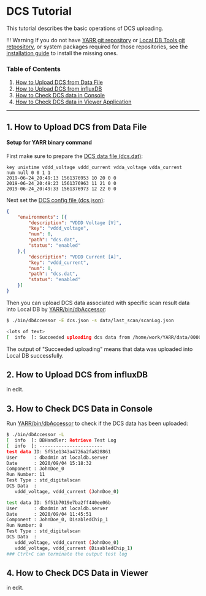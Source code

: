 # DCS Tutorial

This tutorial describes the basic operations of DCS uploading.

!!! Warning
    If you do not have [YARR git repository](https://gitlab.cern.ch/YARR/YARR) or [Local DB Tools git retpository](https://gitlab.cern.ch/YARR/localdb-tools), or system packages required for those repositories, see the [installation guide](../installation.md) to install the missing ones.

### Table of Contents

1. [How to Upload DCS from Data File](#1-how-to-upload-dcs-from-data-file)
2. [How to Upload DCS from influxDB](#2-how-to-upload-dcs-from-influxdb)
3. [How to Check DCS data in Console](#3-how-to-check-dcs-data-in-console)
4. [How to Check DCS data in Viewer Application](#4-how-to-check-dcs-data-in-viewer)

---

## 1. How to Upload DCS from Data File

#### Setup for YARR binary command

First make sure to prepare the [DCS data file (dcs.dat)](../config/dcs.md#dcs-data-file):

```dat
key unixtime vddd_voltage vddd_current vdda_voltage vdda_current
num null 0 0 1 1
2019-06-24_20:49:13 1561376953 10 20 0 0
2019-06-24_20:49:23 1561376963 11 21 0 0
2019-06-24_20:49:33 1561376973 12 22 0 0
```

Next set the [DCS config file (dcs.json)](../config/dcs.md#dcs-config):

```json
{
    "environments": [{
        "description": "VDDD Voltage [V]",
        "key": "vddd_voltage",
        "num": 0,
        "path": "dcs.dat",
        "status": "enabled"
    },{
        "description": "VDDD Current [A]",
        "key": "vddd_current",
        "num": 0,
        "path": "dcs.dat",
        "status": "enabled"
    }]
}
```

Then you can upload DCS data associated with specific scan result data into Local DB by [YARR/bin/dbAccessor](../tool/accessor.md):

```bash
$ ./bin/dbAccessor -E dcs.json -s data/last_scan/scanLog.json

<lots of text>
[  info  ]: Succeeded uploading dcs data from /home/work/YARR/data/000004_std_digitalscan
```

The output of "Succeeded uploading" means that data was uploaded into Local DB successfully.<br>

## 2. How to Upload DCS from influxDB

in edit.

## 3. How to Check DCS Data in Console

Run [YARR/bin/dbAccessor](../tool/accessor.md) to check if the DCS data has been uploaded:

```bash
$ ./bin/dbAccessor -L
[  info  ]: DBHandler: Retrieve Test Log
[  info  ]: -----------------------
test data ID: 5f51e1343a4726a2fa828861
User      : dbadmin at localdb.server
Date      : 2020/09/04 15:18:32
Component : JohnDoe_0
Run Number: 11
Test Type : std_digitalscan
DCS Data  :
   vddd_voltage, vddd_current (JohnDoe_0)

test data ID: 5f51b7019e7ba2ff440ee06b
User      : dbadmin at localdb.server
Date      : 2020/09/04 11:45:51
Component : JohnDoe_0, DisabledChip_1
Run Number: 8
Test Type : std_digitalscan
DCS Data  :
   vddd_voltage, vddd_current (JohnDoe_0)
   vddd_voltage, vddd_current (DisabledChip_1)
### Ctrl+C can terminate the output test log
```

## 4. How to Check DCS Data in Viewer

in edit.

